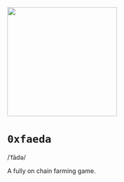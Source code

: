 <img src="https://github.com/maxgiraldo/0xfaeda/assets/4913413/9fc7f73a-adad-4320-b15a-f4279685f814" width=250 />

# `0xfaeda`

/ˈfādə/

A fully on chain farming game.
